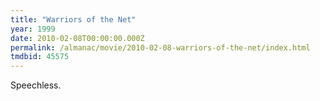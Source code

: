 ```yaml
---
title: "Warriors of the Net"
year: 1999
date: 2010-02-08T00:00:00.000Z
permalink: /almanac/movie/2010-02-08-warriors-of-the-net/index.html
tmdbid: 45575
---
```


Speechless.